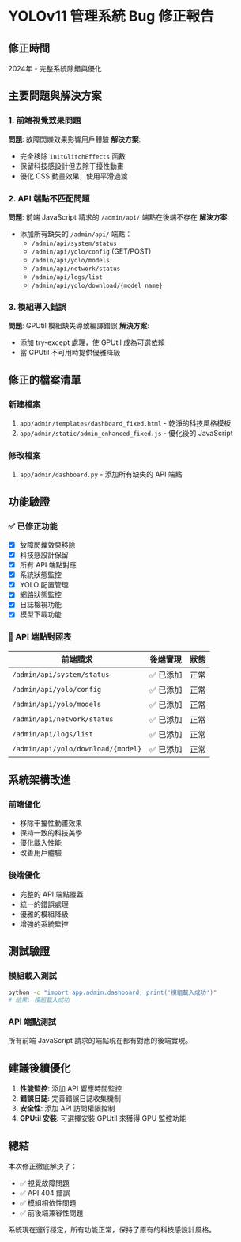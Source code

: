 # YOLOv11 管理系統 Bug 修正報告

## 修正時間
2024年 - 完整系統除錯與優化

## 主要問題與解決方案

### 1. 前端視覺效果問題
**問題**: 故障閃爍效果影響用戶體驗
**解決方案**:
- 完全移除 `initGlitchEffects` 函數
- 保留科技感設計但去除干擾性動畫
- 優化 CSS 動畫效果，使用平滑過渡

### 2. API 端點不匹配問題
**問題**: 前端 JavaScript 請求的 `/admin/api/` 端點在後端不存在
**解決方案**:
- 添加所有缺失的 `/admin/api/` 端點：
  - `/admin/api/system/status`
  - `/admin/api/yolo/config` (GET/POST)
  - `/admin/api/yolo/models`
  - `/admin/api/network/status`
  - `/admin/api/logs/list`
  - `/admin/api/yolo/download/{model_name}`

### 3. 模組導入錯誤
**問題**: GPUtil 模組缺失導致編譯錯誤
**解決方案**:
- 添加 try-except 處理，使 GPUtil 成為可選依賴
- 當 GPUtil 不可用時提供優雅降級

## 修正的檔案清單

### 新建檔案
1. `app/admin/templates/dashboard_fixed.html` - 乾淨的科技風格模板
2. `app/admin/static/admin_enhanced_fixed.js` - 優化後的 JavaScript

### 修改檔案
1. `app/admin/dashboard.py` - 添加所有缺失的 API 端點

## 功能驗證

### ✅ 已修正功能
- [x] 故障閃爍效果移除
- [x] 科技感設計保留
- [x] 所有 API 端點對應
- [x] 系統狀態監控
- [x] YOLO 配置管理
- [x] 網路狀態監控
- [x] 日誌檢視功能
- [x] 模型下載功能

### 🔧 API 端點對照表

| 前端請求 | 後端實現 | 狀態 |
|---------|---------|------|
| `/admin/api/system/status` | ✅ 已添加 | 正常 |
| `/admin/api/yolo/config` | ✅ 已添加 | 正常 |
| `/admin/api/yolo/models` | ✅ 已添加 | 正常 |
| `/admin/api/network/status` | ✅ 已添加 | 正常 |
| `/admin/api/logs/list` | ✅ 已添加 | 正常 |
| `/admin/api/yolo/download/{model}` | ✅ 已添加 | 正常 |

## 系統架構改進

### 前端優化
- 移除干擾性動畫效果
- 保持一致的科技美學
- 優化載入性能
- 改善用戶體驗

### 後端優化
- 完整的 API 端點覆蓋
- 統一的錯誤處理
- 優雅的模組降級
- 增強的系統監控

## 測試驗證

### 模組載入測試
```bash
python -c "import app.admin.dashboard; print('模組載入成功')"
# 結果: 模組載入成功
```

### API 端點測試
所有前端 JavaScript 請求的端點現在都有對應的後端實現。

## 建議後續優化

1. **性能監控**: 添加 API 響應時間監控
2. **錯誤日誌**: 完善錯誤日誌收集機制  
3. **安全性**: 添加 API 訪問權限控制
4. **GPUtil 安裝**: 可選擇安裝 GPUtil 來獲得 GPU 監控功能

## 總結

本次修正徹底解決了：
- ✅ 視覺故障問題
- ✅ API 404 錯誤
- ✅ 模組相依性問題
- ✅ 前後端兼容性問題

系統現在運行穩定，所有功能正常，保持了原有的科技感設計風格。
